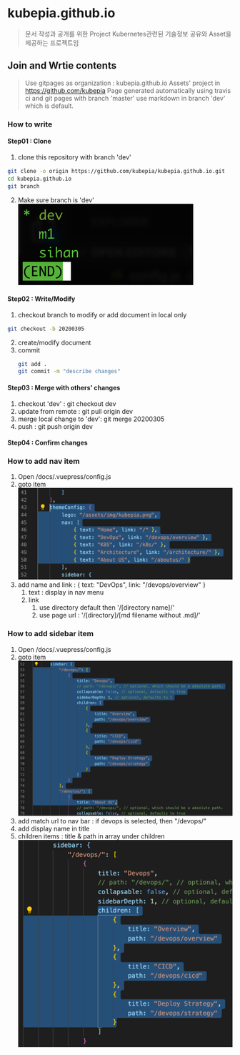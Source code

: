# kubepia.github.io
> 문서 작성과 공개를 위한 Project
> Kubernetes관련된 기술정보 공유와 Asset을 제공하는 프로젝트임

## Join and Wrtie contents

> Use gitpages as organization : kubepia.github.io
> Assets' project in https://github.com/kubepia
> Page generated automatically using travis ci and git pages with branch 'master'
> use markdown in branch 'dev' which is default.

### How to write

#### Step01 : Clone
1. clone this repository with branch 'dev'
  ```sh
  git clone -o origin https://github.com/kubepia/kubepia.github.io.git
  cd kubepia.github.io
  git branch
  ```
2. Make sure branch is 'dev'
  ![](./img/2020-03-06-16-17-50.png)

#### Step02 : Write/Modify
1. checkout branch to modify or add document in local only
  ```sh
  git checkout -b 20200305
  ```
2. create/modify document
3. commit
   ``` sh
   git add .
   git commit -m "describe changes"
   ```

#### Step03 : Merge with others' changes
1. checkout 'dev' : git checkout dev
2. update from remote : git pull origin dev
3. merge local change to 'dev': git merge 20200305
4. push : git push origin dev

#### Step04 : Confirm changes

### How to add nav item

1. Open /docs/.vuepress/config.js
2. goto item
   ![](./img/2020-03-06-16-24-20.png)
3. add name and link : { text: "DevOps", link: "/devops/overview" }
   1. text : display in nav menu
   2. link
      1. use directory default then '/[directory name]/'
      2. use page url : '/[directory]/[md filename without .md]/'
   
### How to add sidebar item

1. Open /docs/.vuepress/config.js
2. goto item
   ![](./img/2020-03-06-16-27-26.png)
3. add match url to nav bar : if devops is selected, then "/devops/"
4. add display name in title
5. children items : title & path in array under children
   ![](./img/2020-03-06-16-29-44.png)
